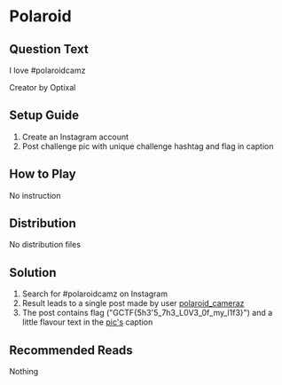 # Polaroid

## Question Text
I love #polaroidcamz

Creator by Optixal

## Setup Guide
1. Create an Instagram account
2. Post challenge pic with unique challenge hashtag and flag in caption

## How to Play
No instruction

## Distribution
No distribution files

## Solution
1. Search for #polaroidcamz on Instagram
2. Result leads to a single post made by user [polaroid\_cameraz](https://www.instagram.com/polaroid_cameraz/)
3. The post contains flag ("GCTF{5h3'5\_7h3\_L0V3\_0f\_my\_l1f3}") and a little flavour text in the [pic's](https://www.instagram.com/p/BSItc2MDory/) caption 

## Recommended Reads
Nothing
